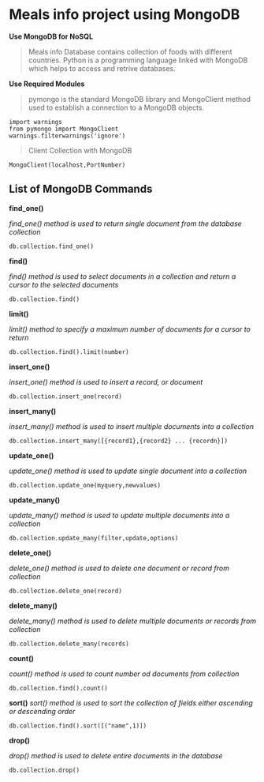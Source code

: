 # Meals info project using MongoDB

**Use MongoDB for NoSQL**

> Meals info Database contains collection of foods with different countries.
> Python is a programming language linked with MongoDB which helps to access and retrive databases.

**Use Required Modules**

> pymongo is the standard MongoDB library and MongoClient method used to establish a connection to a MongoDB objects.
```
import warnings
from pymongo import MongoClient
warnings.filterwarnings('ignore')
```
> Client Collection with MongoDB
```
MongoClient(localhost,PortNumber)
```

## List of MongoDB Commands

**find_one()**

*find_one() method is used to return single document from the database collection*
```
db.collection.find_one()
```

**find()**

*find() method is used to select documents in a collection and return a cursor to the selected documents*
```
db.collection.find()
```

**limit()**

*limit() method to specify a maximum number of documents for a cursor to return*
```
db.collection.find().limit(number)
```

**insert_one()**

*insert_one() method is used to insert a record, or document*
```
db.collection.insert_one(record)
```

**insert_many()**

*insert_many() method is used to insert multiple documents into a collection*
```
db.collection.insert_many([{record1},{record2} ... {recordn}])
```

**update_one()**

*update_one() method is used to update single document into a collection*
```
db.collection.update_one(myquery,newvalues)
```

**update_many()**

*update_many() method is used to update multiple documents into a collection*
```
db.collection.update_many(filter,update,options)
```

**delete_one()**

*delete_one() method is used to delete one document or record from collection*
```
db.collection.delete_one(record)
```

**delete_many()**

*delete_many() method is used to delete multiple documents or records from collection*
```
db.collection.delete_many(records)
```

**count()**

*count() method is used to count number od documents from collection*
```
db.collection.find().count()
```

**sort()**
*sort() method is used to sort the collection of fields either ascending or descending order*
```
db.collection.find().sort([("name",1)])
```

**drop()**

*drop() method is used to delete entire documents in the database*
```
db.collection.drop()
```
